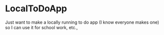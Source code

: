 # LocalToDoApp
Just want to make a locally running to do app (I know everyone makes one) so I can use it for school work, etc.,
